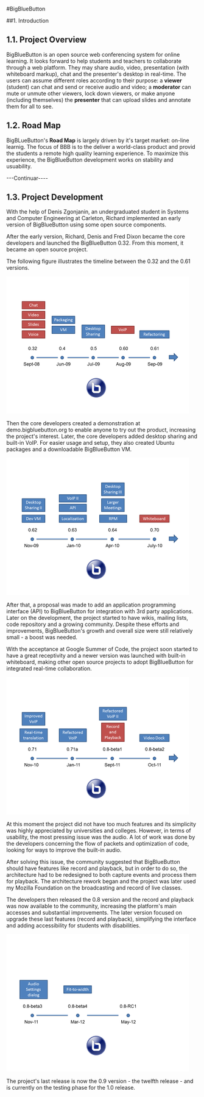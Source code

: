 #BigBlueButton

##1. Introduction

## 1.1. Project Overview
BigBlueButton is an open source web conferencing system for online learning.
It looks forward to help students and teachers to collaborate through a web platform. They may share audio, video, presentation (with whiteboard markup), chat and the presenter's desktop in real-time. The users can assume different roles according to their purpose: a **viewer** (student) can chat and send or receive audio and video; a **moderator** can mute or unmute other viewers, lock down viewers, or make anyone (including themselves) the **presenter** that can upload slides and annotate them for all to see.

## 1.2. Road Map
BigBLueButton's **Road Map** is largely driven by it's target market: on-line learnig. The focus of BBB is to the deliver a world-class product and provid the students a remote high quality learning experience. To maximize this experience, the BigBlueButton development works on stability and usuability.

---Continuar----

## 1.3. Project Development

With the help of Denis Zgonjanin, an undergraduated student in Systems and Computer Engineering at Carleton, Richard implemented an early version of BigBlueButton using some open source components. 

After the early version, Richard, Denis and Fred Dixon became the core developers and launched the BigBlueButton 0.32. From this moment, it became an open source project.

The following figure illustrates the timeline between the 0.32 and the 0.61 versions.

![Timeline between 0.32 and 0.61 versions](images/time1.png)

Then the core developers created a demonstration at demo.bigbluebutton.org to enable anyone to try out the product, increasing the project's interest. Later, the core developers added desktop sharing and built-in VoIP. For easier usage and setup, they also created Ubuntu packages and a downloadable BigBlueButton VM.

![Timeline between 0.62 and 0.70 versions](images/time2.png)

After that, a proposal was made to add an application programming interface (API) to BigBlueButton for integration with 3rd party applications. Later on the development, the project started to have wikis, mailing lists, code repository and a growing community. Despite these efforts and improvements, BigBlueButton's growth and overall size were still relatively small - a boost was needed.

With the acceptance at Google Summer of Code, the project soon started to have a great receptivity and a newer version was launched with built-in whiteboard, making other open source projects to adopt BigBlueButton for integrated real-time collaboration.

![Timeline between 0.71 and beta-2 versions](images/time3.png)

At this moment the project did not have too much features and its simplicity was highly appreciated by universities and colleges. However, in terms of usability, the most pressing issue was the audio. A lot of work was done by the developers concerning the flow of packets and optimization of code, looking for ways to improve the built-in audio.

After solving this issue, the community suggested that BigBlueButton should have features like record and playback, but in order to do so, the architecture had to be redesigned to both capture events and process them for playback. The architecture rework began and the project was later used my Mozilla Foundation on the broadcasting and record of live classes.

The developers then released the 0.8 version and the record and playback was now available to the community, increasing the platform's main accesses and substantial improvements. The later version focused on upgrade these last features (record and playback), simplifying the interface and adding accessibility for students with disabilities.

![Timeline between beta-3 and RC1 versions](images/time4.png)

The project's last release is now the 0.9 version - the twelfth release - and is currently on the testing phase for the 1.0 release.
